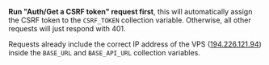 __Run "Auth/Get a CSRF token" request first__, this will automatically assign the CSRF token to the `CSRF_TOKEN`
collection variable. Otherwise, all other requests will just respond with 401.

Requests already include the correct IP address of the VPS ([194.226.121.94](http://194.226.121.94:80)) inside the
`BASE_URL` and `BASE_API_URL` collection variables.
